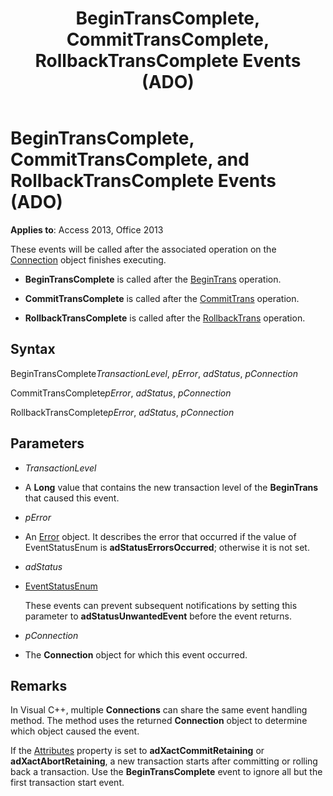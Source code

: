 ﻿---
title: BeginTransComplete, CommitTransComplete, RollbackTransComplete Events (ADO)
TOCTitle: BeginTransComplete, CommitTransComplete, and RollbackTransComplete Events (ADO)
ms:assetid: 9d0ae38e-530a-7a89-a344-f3ab401c2e35
ms:mtpsurl: https://msdn.microsoft.com/library/JJ249713(v=office.15)
ms:contentKeyID: 48546615
ms.date: 09/18/2015
mtps_version: v=office.15
---

# BeginTransComplete, CommitTransComplete, and RollbackTransComplete Events (ADO)


**Applies to**: Access 2013, Office 2013


These events will be called after the associated operation on the [Connection](connection-object-ado.md) object finishes executing.

  - **BeginTransComplete** is called after the [BeginTrans](begintrans-committrans-and-rollbacktrans-methods-ado.md) operation.

  - **CommitTransComplete** is called after the [CommitTrans](begintrans-committrans-and-rollbacktrans-methods-ado.md) operation.

  - **RollbackTransComplete** is called after the [RollbackTrans](begintrans-committrans-and-rollbacktrans-methods-ado.md) operation.

## Syntax

BeginTransComplete*TransactionLevel*, *pError*, *adStatus*, *pConnection*

CommitTransComplete*pError*, *adStatus*, *pConnection*

RollbackTransComplete*pError*, *adStatus*, *pConnection*

## Parameters

  - *TransactionLevel*

  - A **Long** value that contains the new transaction level of the **BeginTrans** that caused this event.

  - *pError*

  - An [Error](error-object-ado.md) object. It describes the error that occurred if the value of EventStatusEnum is **adStatusErrorsOccurred**; otherwise it is not set.

  - *adStatus*

  - [EventStatusEnum](eventstatusenum.md)
    
    These events can prevent subsequent notifications by setting this parameter to **adStatusUnwantedEvent** before the event returns.

  - *pConnection*

  - The **Connection** object for which this event occurred.

## Remarks

In Visual C++, multiple **Connections** can share the same event handling method. The method uses the returned **Connection** object to determine which object caused the event.

If the [Attributes](attributes-property-ado.md) property is set to **adXactCommitRetaining** or **adXactAbortRetaining**, a new transaction starts after committing or rolling back a transaction. Use the **BeginTransComplete** event to ignore all but the first transaction start event.

